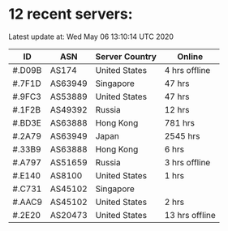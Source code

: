 # 12 recent servers:

Latest update at: Wed May 06 13:10:14 UTC 2020

| ID | ASN | Server Country | Online |
| -- | --- | -------------- | ------ |
| #.D09B | AS174 | United States | 4 hrs offline |
| #.7F1D | AS63949 | Singapore | 47 hrs |
| #.9FC3 | AS53889 | United States | 47 hrs |
| #.1F2B | AS49392 | Russia | 12 hrs |
| #.BD3E | AS63888 | Hong Kong | 781 hrs |
| #.2A79 | AS63949 | Japan | 2545 hrs |
| #.33B9 | AS63888 | Hong Kong | 6 hrs |
| #.A797 | AS51659 | Russia | 3 hrs offline |
| #.E140 | AS8100 | United States | 1 hrs |
| #.C731 | AS45102 | Singapore | |
| #.AAC9 | AS45102 | United States | 2 hrs |
| #.2E20 | AS20473 | United States | 13 hrs offline |

